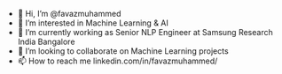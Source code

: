 - 👋 Hi, I’m @favazmuhammed
- 👀 I’m interested in Machine Learning & AI
- 🌱 I’m currently working as Senior NLP Engineer at Samsung Research India Bangalore
- 💞️ I’m looking to collaborate on Machine Learning projects
- 📫 How to reach me linkedin.com/in/favazmuhammed/

<!---
favazmuhammed/favazmuhammed is a ✨ special ✨ repository because its `README.md` (this file) appears on your GitHub profile.
You can click the Preview link to take a look at your changes.
--->
